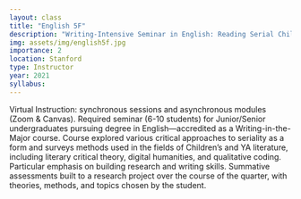 ```yaml
---
layout: class
title: "English 5F"
description: "Writing-Intensive Seminar in English: Reading Serial Children’s Literature"
img: assets/img/english5f.jpg
importance: 2
location: Stanford
type: Instructor
year: 2021
syllabus: 
---
```

Virtual Instruction: synchronous sessions and asynchronous modules (Zoom & Canvas). Required seminar (6-10 students) for Junior/Senior undergraduates pursuing degree in English—accredited as a Writing-in-the-Major course. Course explored various critical approaches to seriality as a form and surveys methods used in the fields of Children’s and YA literature, including literary critical theory, digital humanities, and qualitative coding. Particular emphasis on building research and writing skills. Summative assessments built to a research project over the course of the quarter, with theories, methods, and topics chosen by the student. 